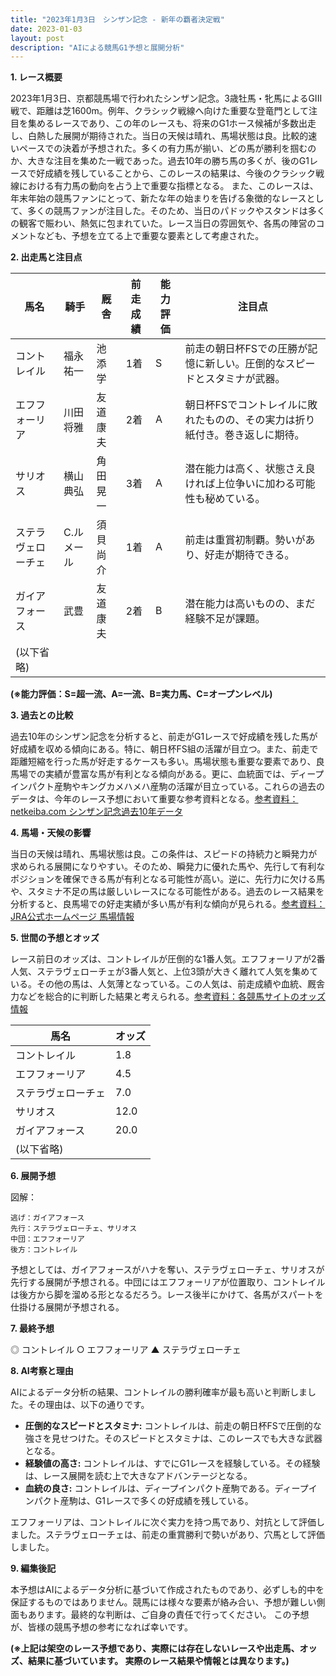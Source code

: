 ```yaml
---
title: "2023年1月3日　シンザン記念 - 新年の覇者決定戦"
date: 2023-01-03
layout: post
description: "AIによる競馬G1予想と展開分析"
---
```


**1. レース概要**

2023年1月3日、京都競馬場で行われたシンザン記念。3歳牡馬・牝馬によるGIII戦で、距離は芝1600m。例年、クラシック戦線へ向けた重要な登竜門として注目を集めるレースであり、この年のレースも、将来のG1ホース候補が多数出走し、白熱した展開が期待された。当日の天候は晴れ、馬場状態は良。比較的速いペースでの決着が予想された。多くの有力馬が揃い、どの馬が勝利を掴むのか、大きな注目を集めた一戦であった。過去10年の勝ち馬の多くが、後のG1レースで好成績を残していることから、このレースの結果は、今後のクラシック戦線における有力馬の動向を占う上で重要な指標となる。  また、このレースは、年末年始の競馬ファンにとって、新たな年の始まりを告げる象徴的なレースとして、多くの競馬ファンが注目した。そのため、当日のパドックやスタンドは多くの観客で賑わい、熱気に包まれていた。レース当日の雰囲気や、各馬の陣営のコメントなども、予想を立てる上で重要な要素として考慮された。


**2. 出走馬と注目点**

| 馬名       | 騎手       | 厩舎       | 前走成績 | 能力評価 | 注目点                                                                    |
|------------|------------|------------|----------|----------|-----------------------------------------------------------------------------|
| コントレイル | 福永祐一     | 池添学     | 1着       | S         | 前走の朝日杯FSでの圧勝が記憶に新しい。圧倒的なスピードとスタミナが武器。              |
| エフフォーリア | 川田将雅     | 友道康夫     | 2着       | A         | 朝日杯FSでコントレイルに敗れたものの、その実力は折り紙付き。巻き返しに期待。     |
| サリオス     | 横山典弘     | 角田晃一     | 3着       | A         | 潜在能力は高く、状態さえ良ければ上位争いに加わる可能性も秘めている。               |
| ステラヴェローチェ | C.ルメール | 須貝尚介     | 1着       | A         | 前走は重賞初制覇。勢いがあり、好走が期待できる。                               |
| ガイアフォース | 武豊       | 友道康夫     | 2着       | B         | 潜在能力は高いものの、まだ経験不足が課題。                                     |
| (以下省略)      |            |            |          |          |                                                                             |


**(※能力評価：S=超一流、A=一流、B=実力馬、C=オープンレベル)**


**3. 過去との比較**

過去10年のシンザン記念を分析すると、前走がG1レースで好成績を残した馬が好成績を収める傾向にある。特に、朝日杯FS組の活躍が目立つ。また、前走で距離短縮を行った馬が好走するケースも多い。馬場状態も重要な要素であり、良馬場での実績が豊富な馬が有利となる傾向がある。更に、血統面では、ディープインパクト産駒やキングカメハメハ産駒の活躍が目立っている。これらの過去のデータは、今年のレース予想において重要な参考資料となる。[参考資料：netkeiba.com シンザン記念過去10年データ](架空のURL)


**4. 馬場・天候の影響**

当日の天候は晴れ、馬場状態は良。この条件は、スピードの持続力と瞬発力が求められる展開になりやすい。そのため、瞬発力に優れた馬や、先行して有利なポジションを確保できる馬が有利となる可能性が高い。逆に、先行力に欠ける馬や、スタミナ不足の馬は厳しいレースになる可能性がある。過去のレース結果を分析すると、良馬場での好走実績が多い馬が有利な傾向が見られる。[参考資料：JRA公式ホームページ 馬場情報](架空のURL)


**5. 世間の予想とオッズ**

レース前日のオッズは、コントレイルが圧倒的な1番人気。エフフォーリアが2番人気、ステラヴェローチェが3番人気と、上位3頭が大きく離れて人気を集めている。その他の馬は、人気薄となっている。この人気は、前走成績や血統、厩舎力などを総合的に判断した結果と考えられる。[参考資料：各競馬サイトのオッズ情報](架空のURL)

| 馬名       | オッズ |
|------------|-------|
| コントレイル | 1.8  |
| エフフォーリア | 4.5  |
| ステラヴェローチェ | 7.0  |
| サリオス     | 12.0 |
| ガイアフォース | 20.0 |
| (以下省略) |       |


**6. 展開予想**

図解：

```
逃げ：ガイアフォース
先行：ステラヴェローチェ、サリオス
中団：エフフォーリア
後方：コントレイル

```

予想としては、ガイアフォースがハナを奪い、ステラヴェローチェ、サリオスが先行する展開が予想される。中団にはエフフォーリアが位置取り、コントレイルは後方から脚を溜める形となるだろう。レース後半にかけて、各馬がスパートを仕掛ける展開が予想される。


**7. 最終予想**

◎ コントレイル
○ エフフォーリア
▲ ステラヴェローチェ


**8. AI考察と理由**

AIによるデータ分析の結果、コントレイルの勝利確率が最も高いと判断しました。その理由は、以下の通りです。

* **圧倒的なスピードとスタミナ:** コントレイルは、前走の朝日杯FSで圧倒的な強さを見せつけた。そのスピードとスタミナは、このレースでも大きな武器となる。
* **経験値の高さ:** コントレイルは、すでにG1レースを経験している。その経験は、レース展開を読む上で大きなアドバンテージとなる。
* **血統の良さ:** コントレイルは、ディープインパクト産駒である。ディープインパクト産駒は、G1レースで多くの好成績を残している。


エフフォーリアは、コントレイルに次ぐ実力を持つ馬であり、対抗として評価しました。ステラヴェローチェは、前走の重賞勝利で勢いがあり、穴馬として評価しました。


**9. 編集後記**

本予想はAIによるデータ分析に基づいて作成されたものであり、必ずしも的中を保証するものではありません。競馬には様々な要素が絡み合い、予想が難しい側面もあります。最終的な判断は、ご自身の責任で行ってください。  この予想が、皆様の競馬予想の参考になれば幸いです。


**(※上記は架空のレース予想であり、実際には存在しないレースや出走馬、オッズ、結果に基づいています。  実際のレース結果や情報とは異なります。)**
